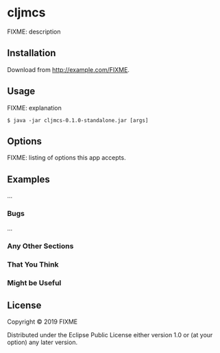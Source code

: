 # cljmcs

FIXME: description

## Installation

Download from http://example.com/FIXME.

## Usage

FIXME: explanation

    $ java -jar cljmcs-0.1.0-standalone.jar [args]

## Options

FIXME: listing of options this app accepts.

## Examples

...

### Bugs

...

### Any Other Sections
### That You Think
### Might be Useful

## License

Copyright © 2019 FIXME

Distributed under the Eclipse Public License either version 1.0 or (at
your option) any later version.
